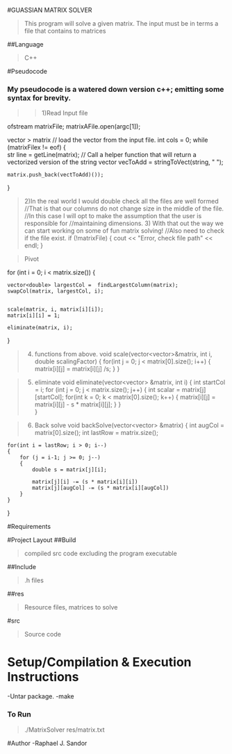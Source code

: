 #GUASSIAN MATRIX SOLVER
> This program will solve a given matrix. The input must be in terms a file that contains to matrices 

##Language 
> C++

#Pseudocode
### My pseudocode is a watered down version c++; emitting some syntax for brevity.



>> 1)Read Input file 


ofstream matrixFile;
matrixAFile.open(argc[1]);

vector<vector><double> > matrix
// load the vector from the input file.
int cols = 0;
while (matrixFilex != eof)
{	
	str line = getLine(matrix);
	// Call a helper function that will return a vectorized version of the string 
	vector<double> vecToAdd = stringToVect(string, " ");
	
	matrix.push_back(vectToAdd)());
}	


> 2)In the real world I would double check all the files are well formed
//That is that our columns do not change size in the middle of the file. 
//In this case I will opt to make the assumption that the user is responsible for
//maintaining dimensions.
> 3) With that out the way we can start working on some of fun matrix solving!
//Also need to check if the file exist.
if (!matrixFile)
{
	cout << "Error, check file path" << endl;
}

> Pivot

for (int i = 0; i < matrix.size())
{
	
	vector<double> largestCol =  findLargestColumn(matrix);
	swapCol(matrix, largestCol, i);
	

	scale(matrix, i, matrix[i][i]);
	matrix[i][i] = 1;

	eliminate(matrix, i);
}



> 4) functions from above.
void scale(vector<vector<double>>&matrix, int i, double scalingFactor)
{
	for(int j = 0; j < matrix[0].size(); i++)
	{
		matrix[i][j] = matrix[i][j] /s;
	}
}


> 5) eliminate
void eliminate(vector<vector<double>> &matrix, int i)
{
	int startCol = i;
	for (int j = 0; j < matrix.size(); j++)
	{
		int scalar = matrix[j][startCol];
		for(int k = 0; k < matrix[0].size(); k++)
		{
			matrix[i][j] = matrix[i][j] - s * matrix[i][j];
		}
	}	
}

> 6) Back solve
void backSolve(vector<vector<double>> &matrix)
{
	int augCol = matrix[0].size();
	int lastRow = matrix.size();

	for(int i = lastRow; i > 0; i--)
	{
		for (j = i-1; j >= 0; j--)
		{
			double s = matrix[j][i];

			matrix[j][i] -= (s * matrix[i][i])
            matrix[j][augCol] -= (s * matrix[i][augCol])
		}
	} 
}


#Requirements

#Project Layout
##Build
> compiled src code excluding the program executable

##Include
> .h files

##res
> Resource files, matrices to solve

#src
>Source code


# Setup/Compilation & Execution Instructions  
-Untar package.
-make 

### To Run
> ./MatrixSolver res/matrix.txt



#Author 
-Raphael J. Sandor  
